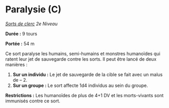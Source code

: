# Paralysie (C)


*[Sorts de clerc](../Sorts_de_clerc.md) 2e Niveau*

**Durée :** 9 tours

**Portée :** 54 m

Ce sort paralyse les humains, semi-humains et monstres humanoïdes qui
ratent leur jet de sauvegarde contre les sorts. Il peut être lancé de
deux manières :

1.  **Sur un individu :** Le jet de sauvegarde de la cible se fait avec
    un malus de – 2.
2.  **Sur un groupe :** Le sort affecte 1d4 individus au sein du groupe.

**Restrictions :** Les humanoïdes de plus de 4+1 DV et les morts-vivants
sont immunisés contre ce sort.